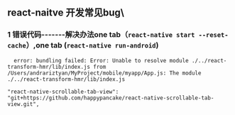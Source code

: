 ## react-naitve 开发常见bug\

### 1 错误代码-------解决办法one tab（`react-native start --reset-cache`）,one tab (`react-native run-android`)
```
  error: bundling failed: Error: Unable to resolve module ./../react-transform-hmr/lib/index.js from /Users/andrariztyan/MyProject/mobile/myapp/App.js: The module ./../react-transform-hmr/lib/index.js

```


    "react-native-scrollable-tab-view": "git+https://github.com/happypancake/react-native-scrollable-tab-view.git",
